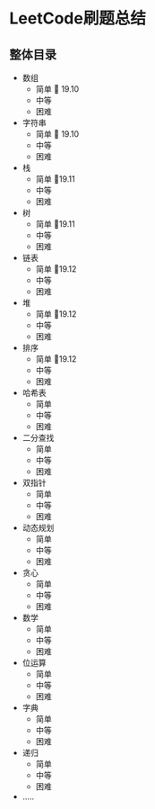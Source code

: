 # LeetCode刷题总结
## 整体目录

- 数组
  - 简单 :dart: 19.10
  - 中等
  - 困难
- 字符串
  - 简单 :dart: 19.10
  - 中等
  - 困难
- 栈
  - 简单 :dart:19.11
  - 中等
  - 困难
- 树
  - 简单 :dart:19.11
  - 中等
  - 困难
- 链表
  - 简单 :dart:19.12
  - 中等
  - 困难
- 堆
  - 简单 :dart:19.12
  - 中等
  - 困难
- 排序
  - 简单 :dart:19.12
  - 中等
  - 困难
- 哈希表
  - 简单
  - 中等
  - 困难
- 二分查找
  - 简单
  - 中等
  - 困难
- 双指针
  - 简单
  - 中等
  - 困难
- 动态规划
  - 简单
  - 中等
  - 困难
- 贪心
  - 简单
  - 中等
  - 困难
- 数学
  - 简单
  - 中等
  - 困难
- 位运算
  - 简单
  - 中等
  - 困难
- 字典
  - 简单
  - 中等
  - 困难
- 递归
  - 简单
  - 中等
  - 困难
- .....
